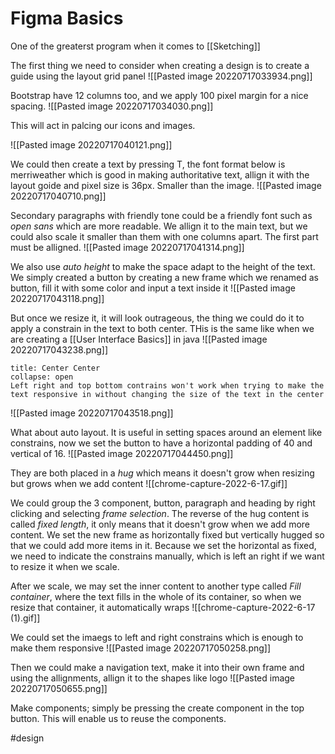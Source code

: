 # Figma Basics
One of the greaterst program when it comes to [[Sketching]]

The first thing we need to consider when creating a design is to create a guide using the layout grid panel
![[Pasted image 20220717033934.png]]

Bootstrap have 12 columns too, and we apply 100 pixel margin for a nice spacing. 
![[Pasted image 20220717034030.png]]

This will act in palcing our icons and images.

![[Pasted image 20220717040121.png]]

We could then create a text by pressing T, the font format below is merriweather which is good in making authoritative text, allign it with the layout goide and pixel size is 36px. Smaller than the image. 
![[Pasted image 20220717040710.png]]

Secondary paragraphs with friendly tone could be a friendly font such as *open sans* which are more readable. We allign it to the main text, but we could also scale it smaller than them with one columns apart. The first part must be alligned. 
![[Pasted image 20220717041314.png]]

We also use *auto height* to make the space adapt to the height of the text. 
We simply created a button by creating a new frame which we renamed as button, fill it with some color and input a text inside it
![[Pasted image 20220717043118.png]]

But once we resize it, it will look outrageous, the thing we could do it to apply a constrain in the text to both center. THis is the same like when we are creating a [[User Interface Basics]] in java
![[Pasted image 20220717043238.png]]

```ad-Notice
title: Center Center
collapse: open
Left right and top bottom contrains won't work when trying to make the text responsive in without changing the size of the text in the center

```
![[Pasted image 20220717043518.png]]

What about auto layout. It is useful in setting spaces around an element like constrains, now we set the button to have a horizontal padding of 40 and vertical of 16.
![[Pasted image 20220717044450.png]]

They are both placed in a *hug* which means it doesn't grow when resizing but grows when we add content
![[chrome-capture-2022-6-17.gif]]

We could group the 3 component, button, paragraph and heading by right clicking and selecting *frame selection*. The reverse of the hug content is called *fixed length*, it only means that it doesn't grow when we add more content. We set the new frame as horizontally fixed but vertically hugged so that we could add more items in it. Because we set the horizontal as fixed, we need to indicate the constrains manually, which is left an right if we want to resize it when we scale. 

After we scale, we may set the inner content to another type called *Fill container*, where the text fills in the whole of its container, so when we resize that container, it automatically wraps
![[chrome-capture-2022-6-17 (1).gif]]

We could set the imaegs to left and right constrains which is enough to make them responsive
![[Pasted image 20220717050258.png]]

Then we could make a navigation text, make it into their own frame and using the allignments, allign it to the shapes like logo
![[Pasted image 20220717050655.png]]


Make components; simply be pressing the create component in the top button. This will enable us to reuse the components.

#design 